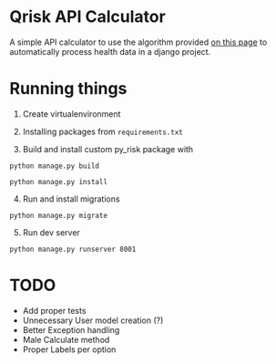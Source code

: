 # Qrisk API Calculator

A simple API calculator to use the algorithm provided [on this page](https://www.qrisk.org/2016/index.php) to automatically process health data in a django project.

# Running things

1. Create virtualenvironment

2. Installing packages from `requirements.txt`

3. Build and install custom py_risk package with

`python manage.py build`

`python manage.py install`

4. Run and install migrations

`python manage.py migrate`

5. Run dev server

`python manage.py runserver 8001`

# TODO

* Add proper tests
* Unnecessary User model creation (?)
* Better Exception handling
* Male Calculate method
* Proper Labels per option
